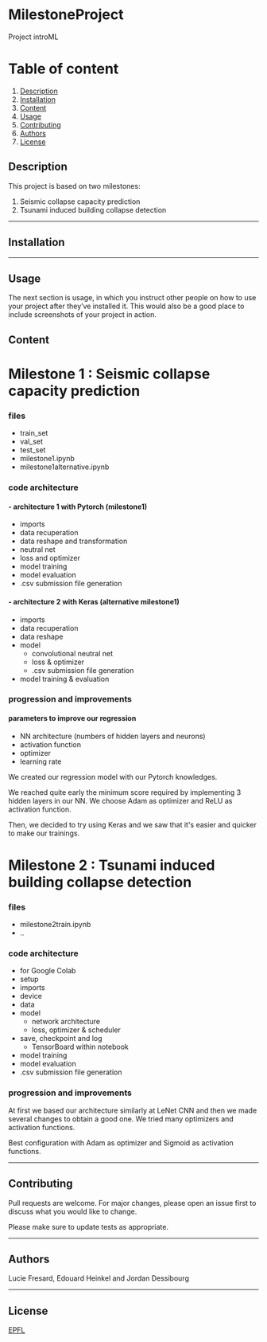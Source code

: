 # MilestoneProject
Project introML

# Table of content
1. [Description](#description)
2. [Installation](#installation)
3. [Content](#content)
4. [Usage](#usage)
5. [Contributing](#content)
6. [Authors](#authors)
7. [License](#license)



## Description
This project is based on two milestones:
1. Seismic collapse capacity prediction
2. Tsunami induced building collapse detection

---

## Installation

---

## Usage

The next section is usage, in which you instruct other people on how to use your project after they’ve installed it. This would also be a good place to include screenshots of your project in action.

## Content

# Milestone 1 : Seismic collapse capacity prediction

### files 
- train_set
- val_set
- test_set
- milestone1.ipynb
- milestone1alternative.ipynb

### code architecture 

#### - architecture 1 with Pytorch (milestone1)
- imports
- data recuperation
- data reshape and transformation
- neutral net
- loss and optimizer
- model training
- model evaluation
- .csv submission file generation

#### - architecture 2 with Keras (alternative milestone1)
- imports
- data recuperation
- data reshape
- model  
  - convolutional neutral net
  - loss & optimizer
  - .csv submission file generation
- model training & evaluation

### progression and improvements

#### parameters to improve our regression
- NN architecture (numbers of hidden layers and neurons)
- activation function
- optimizer
- learning rate

We created our regression model with our Pytorch knowledges.

We reached quite early the minimum score required by implementing 3 hidden layers in our NN.
We choose Adam as optimizer and ReLU as activation function.

Then, we decided to try using Keras and we saw that it's easier and quicker to make our trainings.




# Milestone 2 : Tsunami induced building collapse detection

### files 
- milestone2train.ipynb
- ..

### code architecture 
- for Google Colab
- setup
- imports
- device 
- data
- model 
  - network architecture
  - loss, optimizer & scheduler
- save, checkpoint and log
  - TensorBoard within notebook
- model training
- model evaluation
- .csv submission file generation

### progression and improvements
At first we based our architecture similarly at LeNet CNN and then we made several changes to obtain a good one.
We tried many optimizers and activation functions. 

Best configuration with Adam as optimizer and Sigmoid as activation functions.



--- 

## Contributing
Pull requests are welcome. For major changes, please open an issue first to discuss what you would like to change.

Please make sure to update tests as appropriate.

--- 

## Authors
Lucie Fresard, Edouard Heinkel and Jordan Dessibourg

---

## License
[EPFL](https://choosealicense.com/licenses/epfl/)
